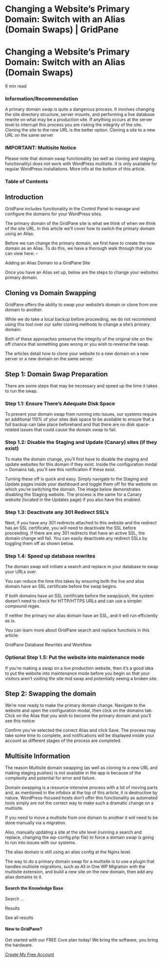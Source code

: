 # Changing a Website’s Primary Domain: Switch with an Alias (Domain Swaps) | GridPane

# Changing a Website’s Primary Domain: Switch with an Alias (Domain Swaps)

 

6 min read 

 

### Information/Recommendation

A primary domain swap is quite a dangerous process. It involves changing the site directory structure, server mounts, and performing a live database rewrite on what may be a production site. If anything occurs at the server level to interrupt this process you are risking the integrity of the site. Cloning the site to the new URL is the better option. 
Cloning a site to a new URL on the same server

 

### IMPORTANT: Multisite Notice

Please note that domain swap functionality (as well as cloning and staging functionality) does not work with WordPress multisite. It is only available for regular WordPress installations. More info at the bottom of this article.

### Table of Contents

 

## Introduction

GridPane includes functionality in the Control Panel to manage and configure the domains for your WordPress sites.

The primary domain of the GridPane site is what we think of when we think of the site URL. In this article we’ll cover how to switch the primary domain using an Alias.

Before we can change the primary domain, we first have to create the new domain as an Alias. To do this, we have a thorough walk through that you can view here: –

Adding an Alias Domain to a GridPane Site

Once you have an Alias set up, below are the steps to change your websites primary domain.

 

## Cloning vs Domain Swapping

GridPane offers the ability to swap your website’s domain or clone from one domain to another.

While we do take a local backup before proceeding, we do not recommend using this tool over our safer cloning methods to change a site’s primary domain:

Both of these approaches preserve the integrity of the original site on the off chance that something goes wrong or you wish to reverse the swap.

The articles detail how to clone your website to a new domain on a new server or a new domain on the same server:

 

## Step 1: Domain Swap Preparation

There are some steps that may be necessary and speed up the time it takes to run the swap.

### Step 1.1: Ensure There’s Adequate Disk Space

To prevent your domain swap from running into issues, our systems require an additional 110% of your sites disk space to be available to ensure that a full backup can take place beforehand and that there are no disk space-related issues that could cause the domain swap to fail.

### Step 1.2: Disable the Staging and Update (Canary) sites (if they exist)

To make the domain change, you’ll first have to disable the staging and update websites for this domain if they exist. Inside the configuration modal > Domains tab, you’ll see this notification if these exist.

Turning these off is quick and easy. Simply navigate to the Staging and Update pages inside your dashboard and toggle them off for the website on which you’re switching the domain. The image below demonstrates disabling the Staging website. The process is the same for a Canary website (located in the Updates page) if you also have this enabled.

### Step 1.3: Deactivate any 301 Redirect SSL’s

Next, if you have any 301 redirects attached to this website and the redirect has an SSL certificate, you will need to deactivate the SSL before proceeding. If there are any 301 redirects that have an active SSL, the domain change will fail. You can easily deactivate any redirect SSLs by toggling them off as shown below.

### Step 1.4: Speed up database rewrites

The domain swap will initiate a search and replace in your database to swap your URLs over.

You can reduce the time this takes by ensuring both the live and alias domain have an SSL certificate before the swap begins.

If both domains have an SSL certificate before the swap/push, the system doesn’t need to check for HTTP/HTTPS URLs and can use a simpler compound regex.

If neither the primary nor alias domain have an SSL, and it will run efficiently as is.

You can learn more about GridPane search and replace functions in this article:

GridPane Database Rewrites and Workflow

### Optional Step 1.5: Put the website into maintenance mode

If you’re making a swap on a live production website, then it’s a good idea to put the website into maintenance mode before you begin so that your visitors aren’t visiting the site mid swap and potentially seeing a broken site.

 

## Step 2: Swapping the domain

We’re now ready to make the primary domain change. Navigate to the website and open the configuration modal, then click on the domains tab. Click on the Alias that you wish to become the primary domain and you’ll see this notice:

Confirm you’ve selected the correct Alias and click Save. The process may take some time to complete, and notifications will be displayed inside your account as different stages of the process are completed.

 

## Multisite Information

The reason Multisite domain swapping (as well as cloning to a new URL and making staging pushes) is not available in the app is because of the complexity and potential for error and failure.

Domain swapping is a resource-intensive process with a lot of moving parts and, as mentioned in the infobox at the top of this article, it is destructive by nature. WordPress-focused hosts don’t offer this functionality as automated tools simply are not the correct way to make such a dramatic change on a multisite.

If you need to move a multisite from one domain to another it will need to be done manually via a migration.

Also, manually updating a site at the site level (running a search and replace, changing the wp-config.php file) to force a domain swap is going to run into issues with our systems.

The alias domain is still using an alias config at the Nginx level.

The way to do a primary domain swap for a multisite is to use a plugin that handles multisite migrations, such as All in One WP Migration with the multisite extension, and build a new site on the new domain, then add any alias domains to it.

 

 

#### Search the Knowledge Base

Search ...

 Results

See all results

#### New to GridPane?

Get started with our FREE Core plan today! We bring the software, you bring the hardware.

[Create My Free Account](https://gridpane.com/checkout/?plan=core)

